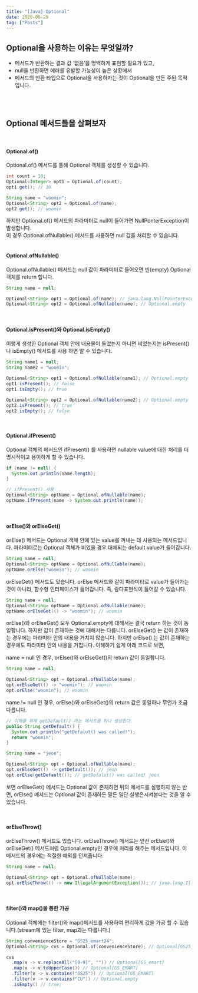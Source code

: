 ```yaml
---
title: "[Java] Optional"
date: 2020-06-29
tag: ["Posts"]
---
```


## Optional을 사용하는 이유는 무엇일까?

- 메서드가 반환하는 결과 값 ‘없음’을 명백하게 표현할 필요가 있고,
- null을 반환하면 에러를 유발할 가능성이 높은 상황에서
- 메서드의 반환 타입으로 Optional을 사용하자는 것이 Optional을 만든 주된 목적입니다.

<br><br>

## Optional 메서드들을 살펴보자

<br>

#### Optional.of()

  Optional.of() 메서드를 통해 Optional 객체를 생성할 수 있습니다.

  ```java
  int count = 10;
  Optional<Integer> opt1 = Optional.of(count);
  opt1.get(); // 10
  
  String name = "woomin";
  Optional<String> opt2 = Optional.of(name);
  opt2.get(); // woomin
  ```

  하지만 Optional.of() 메서드의 파라미터로 null이 들어가면 NullPonterException이 발생합니다.  
  이 경우 Optional.ofNullable() 메서드를 사용하면 null 값을 처리할 수 있습니다.  
<br>
  
#### Optional.ofNullable()
  
  Optional.ofNullable() 메서드는 null 값이 파라미터로 들어오면 빈(empty) Optional 객체를 return 합니다.

  ```java
  String name = null;

  Optional<String> opt1 = Optional.of(name); // java.lang.NullPointerException
  Optional<String> opt2 = Optional.ofNullable(name); // Optional.empty
  ```

<br>

#### Optional.isPresent()와 Optional.isEmpty()

  이렇게 생성한 Optional 객체 안에 내용물이 들었는지 아니면 비었는지는 isPresent()나 isEmpty() 메서드를 사용 하면 알 수 있습니다.

  ```java
  String name1 = null;
  String name2 = "woomin";

  Optional<String> opt1 = Optional.ofNullable(name1); // Optional.empty
  opt1.isPresent(); // false
  opt1.isEmpty(); // true

  Optional<String> opt2 = Optional.ofNullable(name2); // Optional.empty
  opt2.isPresent(); // true
  opt2.isEmpty(); // false
  ```

<br>

#### Optional.ifPresent()
  
  Optional 객체의 메서드인 ifPresent() 를 사용하면 nullable value에 대한 처리를 더 명시적이고 용이하게 할 수 있습니다.

  ```java
  if (name != null) {
    System.out.println(name.length);
  }

  // ifPresent() 사용
  Optional<String> optName = Optional.ofNullable(name);
  optName.ifPresent(name -> System.out.println(name));
  ```

<br>

#### orElse()와 orElseGet()

  orElse() 메서드는 Optional 객체 안에 있는 value를 꺼내는 데 사용되는 메서드입니다. 파라미터로는 Optional 객체가 비었을 경우 대체되는 default value가 들어갑니다.

  ```java
  String name = null;
  Optional<String> optName = Optional.ofNullable(name);
  optName.orElse("woomin"); // woomin
  ```

  orElseGet() 메서드도 있습니다. orElse 메서드와 같이 파라미터로 value가 들어가는 것이 아니라, 함수형 인터페이스가 들어갑니다. 즉, 람다표현식이 들어갈 수 있습니다.

  ```java
  String name = null;
  Optional<String> optName = Optional.ofNullable(name);
  optName.orElseGet(() -> "woomin"); // woomin
  ```

  orElse()와 orElseGet() 모두 Optional.empty에 대해서는 결국 return 하는 것이 동일합니다. 하지만 값이 존재하는 것에 대해서는 다릅니다. orElseGet() 는 값이 존재하는 경우에는 파라미터 안의 내용을 거치지 않습니다. 하지만 orElse() 는 값이 존재하는 경우에도 파라미터 안의 내용을 거칩니다. 이해하기 쉽게 아래 코드로 보면,  

  name = null 인 경우, orElse()와 orElseGet()의 return 값이 동일합니다.

  ```java
  String name = null;

  Optional<String> opt = Optional.ofNullable(name);
  opt.orElseGet(() -> "woomin"); // woomin
  opt.orElse("woomin"); // woomin
  ```

  name != null 인 경우, orElse()와 orElseGet()의 return 값은 동일하나 무언가 조금 다릅니다.

  ```java
  // 이해를 위해 getDefault() 라는 메서드를 하나 생성한다.
  public String getDefault() {
    System.out.println("getDefalut() was called!");
    return "woomin";
  }

  String name = "jeon";

  Optional<String> opt = Optional.ofNullable(name);
  opt.orElseGet(() -> getDefault()); // jeon
  opt.orElse(getDefault()); // getDefalut() was called! jeon
  ```

  보면 orElseGet() 메서드는 Optional 값이 존재하면 뒤의 메서드를 실행하지 않는 반면, orElse() 메서드는 Optional 값이 존재하든 말든 일단 실행은시켜본다는 것을 알 수 있습니다.

<br>

#### orElseThrow()

  orElseThrow() 메서드도 있습니다. orElseThrow() 메서드는 앞선 orElse()와 orElseGet() 메서드처럼 Optional.empty인 경우에 처리를 해주는 메서드입니다. 이 메서드의 경우에는 적절한 예외를 던져줍니다.

  ```java
  String name = null;

  Optional<String> opt = Optional.ofNullable(name);
  opt.orElseThrow(() -> new IllegalArgumentException()); // java.lang.IllegalArgumentException
  ```

<br>

#### filter()와 map()을 통한 가공

  Optional 객체에는 filter()와 map()메서드를 사용하여 편리하게 값을 가공 할 수 있습니다.(stream에 있는 filter, map과는 다릅니다.)

  ```java
  String convenienceStore = "GS25_emart24";
  Optional<String> cvs = Optional.of(convenienceStore); // Optional[GS25_emart24]
  
  cvs
    .map(v -> v.replaceAll("[0-9]", "")) // Optional[GS_emart]
    .map(v -> v.toUpperCase()) // Optional[GS_EMART]
    .filter(v -> v.contains("GS25")) // Optional[GS_EMART]
    .filter(v -> v.contains("CU")) // Optional.empty
    .isEmpty() // true;
  ```
